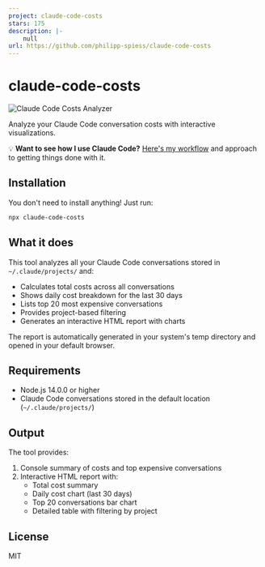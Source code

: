 ```yaml
---
project: claude-code-costs
stars: 175
description: |-
    null
url: https://github.com/philipp-spiess/claude-code-costs
---
```


# claude-code-costs

![Claude Code Costs Analyzer](banner.png)

Analyze your Claude Code conversation costs with interactive visualizations.

💡 **Want to see how I use Claude Code?** [Here's my workflow](https://spiess.dev/blog/how-i-use-claude-code) and approach to getting things done with it.

## Installation

You don't need to install anything! Just run:

```bash
npx claude-code-costs
```

## What it does

This tool analyzes all your Claude Code conversations stored in `~/.claude/projects/` and:

- Calculates total costs across all conversations
- Shows daily cost breakdown for the last 30 days
- Lists top 20 most expensive conversations
- Provides project-based filtering
- Generates an interactive HTML report with charts

The report is automatically generated in your system's temp directory and opened in your default browser.

## Requirements

- Node.js 14.0.0 or higher
- Claude Code conversations stored in the default location (`~/.claude/projects/`)

## Output

The tool provides:

1. Console summary of costs and top expensive conversations
2. Interactive HTML report with:
   - Total cost summary
   - Daily cost chart (last 30 days)
   - Top 20 conversations bar chart
   - Detailed table with filtering by project

## License

MIT

